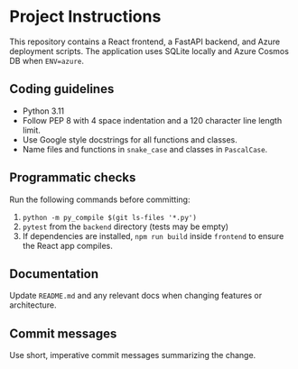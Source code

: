 # Project Instructions

This repository contains a React frontend, a FastAPI backend, and Azure deployment scripts.
The application uses SQLite locally and Azure Cosmos DB when `ENV=azure`.

## Coding guidelines
- Python 3.11
- Follow PEP 8 with 4 space indentation and a 120 character line length limit.
- Use Google style docstrings for all functions and classes.
- Name files and functions in `snake_case` and classes in `PascalCase`.

## Programmatic checks
Run the following commands before committing:
1. `python -m py_compile $(git ls-files '*.py')`
2. `pytest` from the `backend` directory (tests may be empty)
3. If dependencies are installed, `npm run build` inside `frontend` to ensure the React app compiles.

## Documentation
Update `README.md` and any relevant docs when changing features or architecture.

## Commit messages
Use short, imperative commit messages summarizing the change.
